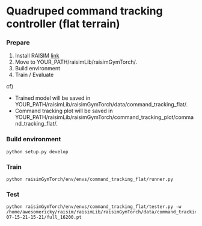 # Quadruped command tracking controller (flat terrain)

### Prepare
1. Install RAISIM [link](https://raisim.com/sections/Installation.html)
2. Move to YOUR_PATH/raisimLib/raisimGymTorch/.
3. Build environment
4. Train / Evaluate

cf)
- Trained model will be saved in YOUR_PATH/raisimLib/raisimGymTorch/data/command_tracking_flat/.
- Command tracking plot will be saved in YOUR_PATH/raisimLib/raisimGymTorch/command_tracking_plot/command_tracking_flat/.

### Build environment
```
python setup.py develop
```

### Train
```
python raisimGymTorch/env/envs/command_tracking_flat/runner.py
```

### Test
```
python raisimGymTorch/env/envs/command_tracking_flat/tester.py -w /home/awesomericky/raisim/raisimLib/raisimGymTorch/data/command_tracking_flat/2021-07-15-21-15-21/full_16200.pt
```
